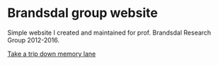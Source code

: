 # Brandsdal group website
Simple website I created and maintained for prof. Brandsdal Research Group 2012-2016.

[Take a trip down memory lane](https://isaksengeir.github.io/brandsdal_group/)

